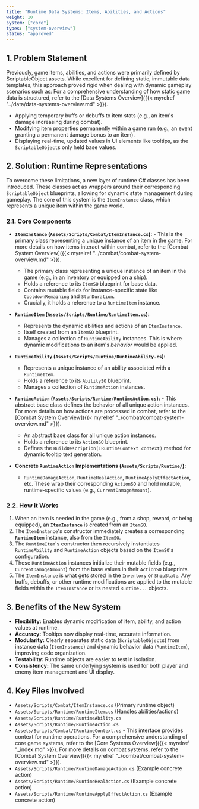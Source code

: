 ```yaml
---
title: "Runtime Data Systems: Items, Abilities, and Actions"
weight: 10
system: ["core"]
types: ["system-overview"]
status: "approved"
---
```


## 1. Problem Statement

Previously, game items, abilities, and actions were primarily defined by ScriptableObject assets. While excellent for defining static, immutable data templates, this approach proved rigid when dealing with dynamic gameplay scenarios such as: For a comprehensive understanding of how static game data is structured, refer to the [Data Systems Overview]({{< myrelref "../data/data-systems-overview.md" >}}).

*   Applying temporary buffs or debuffs to item stats (e.g., an item's damage increasing during combat).
*   Modifying item properties permanently within a game run (e.g., an event granting a permanent damage bonus to an item).
*   Displaying real-time, updated values in UI elements like tooltips, as the `ScriptableObject`s only held base values.

## 2. Solution: Runtime Representations

To overcome these limitations, a new layer of runtime C# classes has been introduced. These classes act as wrappers around their corresponding `ScriptableObject` blueprints, allowing for dynamic state management during gameplay. The core of this system is the `ItemInstance` class, which represents a unique item within the game world.

### 2.1. Core Components

*   **`ItemInstance` (`Assets/Scripts/Combat/ItemInstance.cs`):** - This is the primary class representing a unique instance of an item in the game. For more details on how items interact within combat, refer to the [Combat System Overview]({{< myrelref "../combat/combat-system-overview.md" >}}).
    *   The primary class representing a unique instance of an item in the game (e.g., in an inventory or equipped on a ship).
    *   Holds a reference to its `ItemSO` blueprint for base data.
    *   Contains mutable fields for instance-specific state like `CooldownRemaining` and `StunDuration`.
    *   Crucially, it holds a reference to a `RuntimeItem` instance.

*   **`RuntimeItem` (`Assets/Scripts/Runtime/RuntimeItem.cs`):**
    *   Represents the dynamic abilities and actions of an `ItemInstance`.
    *   Itself created from an `ItemSO` blueprint.
    *   Manages a collection of `RuntimeAbility` instances. This is where dynamic modifications to an item's *behavior* would be applied.

*   **`RuntimeAbility` (`Assets/Scripts/Runtime/RuntimeAbility.cs`):**
    *   Represents a unique instance of an ability associated with a `RuntimeItem`.
    *   Holds a reference to its `AbilitySO` blueprint.
    *   Manages a collection of `RuntimeAction` instances.

*   **`RuntimeAction` (`Assets/Scripts/Runtime/RuntimeAction.cs`):** - This abstract base class defines the behavior of all unique action instances. For more details on how actions are processed in combat, refer to the [Combat System Overview]({{< myrelref "../combat/combat-system-overview.md" >}}).
    *   An abstract base class for all unique action instances.
    *   Holds a reference to its `ActionSO` blueprint.
    *   Defines the `BuildDescription(IRuntimeContext context)` method for dynamic tooltip text generation.

*   **Concrete `RuntimeAction` Implementations (`Assets/Scripts/Runtime/`):**
    *   `RuntimeDamageAction`, `RuntimeHealAction`, `RuntimeApplyEffectAction`, etc. These wrap their corresponding `ActionSO` and hold mutable, runtime-specific values (e.g., `CurrentDamageAmount`).

### 2.2. How it Works

1.  When an item is needed in the game (e.g., from a shop, reward, or being equipped), an **`ItemInstance`** is created from an `ItemSO`.
2.  The `ItemInstance`'s constructor immediately creates a corresponding **`RuntimeItem`** instance, also from the `ItemSO`.
3.  The `RuntimeItem`'s constructor then recursively instantiates `RuntimeAbility` and `RuntimeAction` objects based on the `ItemSO`'s configuration.
4.  These `RuntimeAction` instances initialize their mutable fields (e.g., `CurrentDamageAmount`) from the base values in their `ActionSO` blueprints.
5.  The `ItemInstance` is what gets stored in the `Inventory` or `ShipState`. Any buffs, debuffs, or other runtime modifications are applied to the mutable fields within the `ItemInstance` or its nested `Runtime...` objects.

## 3. Benefits of the New System

*   **Flexibility:** Enables dynamic modification of item, ability, and action values at runtime.
*   **Accuracy:** Tooltips now display real-time, accurate information.
*   **Modularity:** Clearly separates static data (`ScriptableObject`s) from instance data (`ItemInstance`) and dynamic behavior data (`RuntimeItem`), improving code organization.
*   **Testability:** Runtime objects are easier to test in isolation.
*   **Consistency:** The same underlying system is used for both player and enemy item management and UI display.

## 4. Key Files Involved

*   `Assets/Scripts/Combat/ItemInstance.cs` (Primary runtime object)
*   `Assets/Scripts/Runtime/RuntimeItem.cs` (Handles abilities/actions)
*   `Assets/Scripts/Runtime/RuntimeAbility.cs`
*   `Assets/Scripts/Runtime/RuntimeAction.cs`
*   `Assets/Scripts/Combat/IRuntimeContext.cs` - This interface provides context for runtime operations. For a comprehensive understanding of core game systems, refer to the [Core Systems Overview]({{< myrelref "_index.md" >}}). For more details on combat systems, refer to the [Combat System Overview]({{< myrelref "../combat/combat-system-overview.md" >}}).
*   `Assets/Scripts/Runtime/RuntimeDamageAction.cs` (Example concrete action)
*   `Assets/Scripts/Runtime/RuntimeHealAction.cs` (Example concrete action)
*   `Assets/Scripts/Runtime/RuntimeApplyEffectAction.cs` (Example concrete action)
